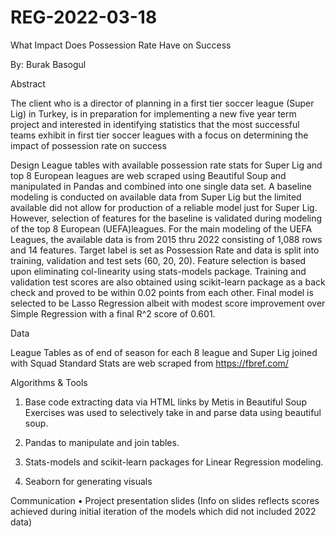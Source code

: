 # REG-2022-03-18
What Impact Does Possession Rate Have on Success

By: Burak Basogul

Abstract

The client who is a director of planning in a first tier soccer league (Super Lig) in Turkey, is in preparation for implementing a new five year term project
and interested in identifying statistics that the most successful teams exhibit in first tier soccer leagues with a focus on determining the impact of 
possession rate on success

Design
League tables with available possession rate stats for Super Lig and top 8 European leagues are web scraped using Beautiful Soup and manipulated in Pandas and combined into one single data set. A baseline modeling is conducted on available data from Super Lig but the limited available did not allow for production of a reliable model just for Super Lig. However, selection of features for the baseline is validated during modeling of the  top 8 European (UEFA)leagues. 
For the main modeling of the UEFA Leagues, the available data is from  2015 thru 2022 consisting of 1,088 rows and 14 features. Target label is set as Possession Rate and data is split into training, validation and test sets (60, 20, 20). Feature selection is based upon eliminating col-linearity using stats-models package. Training and validation test scores are also obtained using scikit-learn package as a back check and proved to be within 0.02 points from each other. Final model is selected to be Lasso Regression albeit with modest score improvement over Simple Regression with a final R^2 score of 0.601.


Data

League Tables as of end of season for each 8 league and Super Lig joined with Squad Standard Stats are web scraped from https://fbref.com/


Algorithms & Tools

1. Base code extracting data via HTML links by Metis in Beautiful Soup Exercises was used to selectively take in and parse data using beautiful soup.

2. Pandas to manipulate and join tables.

3. Stats-models and scikit-learn packages for Linear Regression modeling.

4. Seaborn for generating visuals



Communication
•	Project presentation slides (Info on slides reflects scores achieved during initial iteration of the models which did not included 2022 data)
